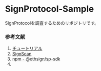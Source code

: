 # SignProtocol-Sample
SignProtocolを調査するためのリポジトリです。

### 参考文献
1. [チュートリアル](https://docs.sign.global/for-builders/getting-started/index/building-a-simple-notary-platform/schema-creation)
2. [SignScan](https://scan.sign.global/)
3. [npm - @ethsign/sp-sdk](https://www.npmjs.com/package/@ethsign/sp-sdk)
4. []()
